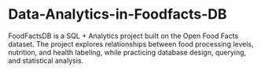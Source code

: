 # Data-Analytics-in-Foodfacts-DB
FoodFactsDB is a SQL + Analytics project built on the Open Food Facts dataset.   The project explores relationships between food processing levels, nutrition, and health labeling, while practicing database design, querying, and statistical analysis.
